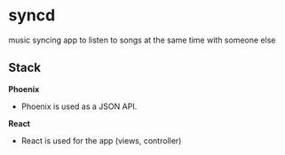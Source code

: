 # syncd
music syncing app to listen to songs at the same time with someone else

## Stack
**Phoenix**
- Phoenix is used as a JSON API.

**React**
- React is used for the app (views, controller)
